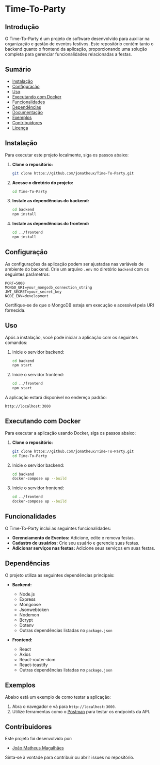 
# Time-To-Party

## Introdução

O Time-To-Party é um projeto de software desenvolvido para auxiliar na organização e gestão de eventos festivos. Este repositório contém tanto o backend quanto o frontend da aplicação, proporcionando uma solução completa para gerenciar funcionalidades relacionadas a festas.

## Sumário

- [Instalação](#instalação)
- [Configuração](#configuração)
- [Uso](#uso)
- [Executando com Docker](#executandocomdocker)
- [Funcionalidades](#funcionalidades)
- [Dependências](#dependências)
- [Documentação](#documentação)
- [Exemplos](#exemplos)
- [Contribuidores](#contribuidores)
- [Licença](#licença)

## Instalação

Para executar este projeto localmente, siga os passos abaixo:

1. **Clone o repositório:**

   ```bash
   git clone https://github.com/jomatheux/Time-To-Party.git
   ```

2. **Acesse o diretório do projeto:**

   ```bash
   cd Time-To-Party
   ```

3. **Instale as dependências do backend:**

   ```bash
   cd backend
   npm install
   ```

4. **Instale as dependências do frontend:**

   ```bash
   cd ../frontend
   npm install
   ```
## Configuração

As configurações da aplicação podem ser ajustadas nas variáveis de ambiente do backend. Crie um arquivo `.env` no diretório `backend` com os seguintes parâmetros:

```env
PORT=5000
MONGO_URI=your_mongodb_connection_string
JWT_SECRET=your_secret_key
NODE_ENV=development
```

Certifique-se de que o MongoDB esteja em execução e acessível pela URI fornecida.

## Uso

Após a instalação, você pode iniciar a aplicação com os seguintes comandos:

1. Inicie o servidor backend:

   ```bash
   cd backend
   npm start
   ```

2. Inicie o servidor frontend:

   ```bash
   cd ../frontend
   npm start
   ```

A aplicação estará disponível no endereço padrão:

```
http://localhost:3000
```
## Executando com Docker

Para executar a aplicação usando Docker, siga os passos abaixo:

1. **Clone o repositório:**

   ```bash
   git clone https://github.com/jomatheux/Time-To-Party.git
   cd Time-To-Party
   ```
2. Inicie o servidor backend:

   ```bash
   cd backend
   docker-compose up --build
   ```

2. Inicie o servidor frontend:

   ```bash
   cd ../frontend
   docker-compose up --build
   ```

## Funcionalidades

O Time-To-Party inclui as seguintes funcionalidades:

- **Gerenciamento de Eventos:** Adicione, edite e remova festas.
- **Cadastro de usuários:** Crie seu usuário e gerencie suas festas.
- **Adicionar serviços nas festas:** Adicione seus serviços em suas festas.
## Dependências

O projeto utiliza as seguintes dependências principais:

- **Backend:**
  - Node.js
  - Express
  - Mongoose
  - Jsonwebtoken
  - Nodemon
  - Bcrypt
  - Dotenv
  - Outras dependências listadas no `package.json`

- **Frontend:**
  - React
  - Axios
  - React-router-dom
  - React-toastify
  - Outras dependências listadas no `package.json`

## Exemplos

Abaixo está um exemplo de como testar a aplicação:

1. Abra o navegador e vá para `http://localhost:3000`.
2. Utilize ferramentas como o [Postman](https://www.postman.com/) para testar os endpoints da API.

## Contribuidores

Este projeto foi desenvolvido por:

- [João Matheus Magalhães](https://www.linkedin.com/in/joão-matheus-magalhães-692074297)

Sinta-se à vontade para contribuir ou abrir issues no repositório.

